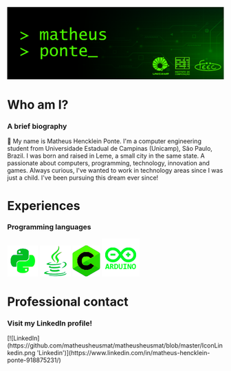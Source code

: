 <picture>
  <img alt="" src="https://github.com/matheusheusmat/matheusheusmat/blob/master/Principal.png">
</picture>

# **Who am I?**
### A brief biography ###
<p>👋 My name is Matheus Hencklein Ponte. I'm a computer engineering student from Universidade Estadual de Campinas (Unicamp), São Paulo, Brazil. I was born and raised in Leme, a small city in the same state. A passionate about computers, programming, technology, innovation and games. Always curious, I've wanted to work in technology areas since I was just a child. I've been pursuing this dream ever since!
</p>

# **Experiences**
### Programming languages ###
<p>
<picture><img alt="Python" src="https://github.com/matheusheusmat/matheusheusmat/blob/master/IconPython.png"></picture>
<picture><img alt="Java" src="https://github.com/matheusheusmat/matheusheusmat/blob/master/IconJava.png"></picture>
<picture><img alt="C" src="https://github.com/matheusheusmat/matheusheusmat/blob/master/IconC.png"></picture>
<picture><img alt="Arduino" src="https://github.com/matheusheusmat/matheusheusmat/blob/master/IconArduino.png"></picture>
</p>

# **Professional contact**
### Visit my LinkedIn profile! ###
<p>
[![LinkedIn] (https://github.com/matheusheusmat/matheusheusmat/blob/master/IconLinkedin.png 'Linkedin')](https://www.linkedin.com/in/matheus-hencklein-ponte-918875231/)
</p>